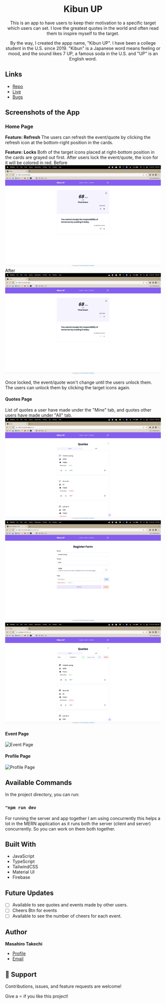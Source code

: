 <h1 align="center">Kibun UP</h1>

<p align="center">This is an app to have users to keep their motivation to a specific target which users can set. I love the greatest quotes in the world and often read them to inspire myself to the target.</p>
<p align="center">By the way, I created the appp name, "Kibun UP". I have been a college student in the U.S. since 2019. "Kibun" is a Japanese word means feeling or mood, and the sound likes 7 UP, a famous soda in the U.S. and "UP" is an English word. </p>

## Links

- [Repo](https://github.com/mtake986/Kibun-UP)
- [Live](https://github.com/mtake986/Kibun-UP "Live View")
- [Bugs](https://github.com/mtake986/Kibun-UP/issues)

## Screenshots of the App

### Home Page

**Feature: Refresh**
The users can refresh the event/quote by clicking the refresh icon at the bottom-right position in the cards.

**Feature: Locks**
Both of the target icons placed at right-bottom position in the cards are grayed out first. After users lock the event/quote, the icon for it will be colored in red.
Before
![Home Page](/public/AppScreenshots/HomePageBeforeLock.png)
After
![Home Page](/public/AppScreenshots/HomePageAfterLock.png)

Once locked, the event/quote won't change until the users unlock them. The users can unlock them by clicking the target icons again.

#### Quotes Page

List of quotes a user have made under the "Mine" tab, and quotes other users have made under "All" tab. 
![Quotes Page](/public/AppScreenshots/ListOfQuotes.png)
![Quotes Page](/public/AppScreenshots/QuoteRegisterForm.png)
![Quotes Page](/public/AppScreenshots/QuoteWhenFilter.png)

#### Event Page

![Event Page](/public/AppScreenshots/EventPage.png)

#### Profile Page

![Profile Page](/public/AppScreenshots/ProfilePage.png)

## Available Commands

In the project directory, you can run:

### `"npm run dev`

For running the server and app together I am using concurrently this helps a lot in the MERN application as it runs both the server (client and server) concurrently. So you can work on them both together.

## Built With

- JavaScript
- TypeScript
- TailwindCSS
- Material UI
- Firebase

## Future Updates

- [ ] Available to see quotes and events made by other users.
- [ ] Cheers Btn for events
- [ ] Available to see the number of cheers for each event.
<!-- - [ ]  -->

## Author

**Masahiro Takechi**

- [Profile](https://github.com/mtake986 "Rohit jain")
- [Email](mailto:tak21011@gmail.com?subject=Hi "Hi!")

## 🤝 Support

Contributions, issues, and feature requests are welcome!

Give a ⭐️ if you like this project!
